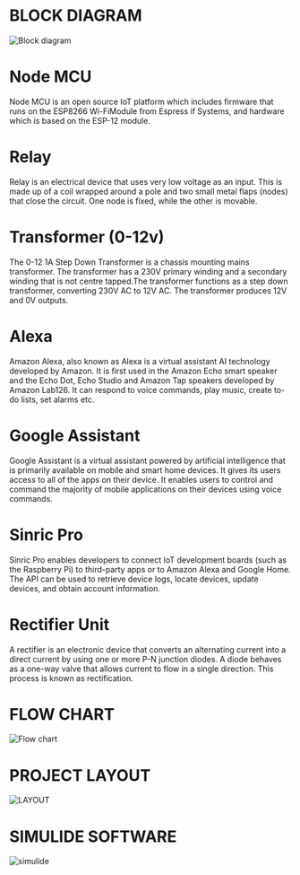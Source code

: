 # BLOCK DIAGRAM
  ![Block diagram](https://user-images.githubusercontent.com/98865218/155833674-1dd4647f-0b3d-493c-97a0-a7384509e311.png)
# Node MCU
  Node MCU is an open source IoT platform which includes firmware that runs
on the ESP8266 Wi-FiModule from Espress if Systems, and hardware which is based
on the ESP-12 module.
# Relay
  Relay is an electrical device that uses very low voltage as an input. This is
made up of a coil wrapped around a pole and two small metal flaps (nodes) that close
the circuit. One node is fixed, while the other is movable.
# Transformer (0-12v)
  The 0-12 1A Step Down Transformer is a chassis mounting mains transformer.
The transformer has a 230V primary winding and a secondary winding that is not centre
tapped.The transformer functions as a step down transformer, converting 230V
AC to 12V AC. The transformer produces 12V and 0V outputs.
# Alexa
  Amazon Alexa, also known as Alexa is a virtual assistant AI technology
developed by Amazon. It is first used in the Amazon Echo smart speaker and the Echo
Dot, Echo Studio and Amazon Tap speakers developed by Amazon Lab126. It can
respond to voice commands, play music, create to-do lists, set alarms etc.
# Google Assistant
  Google Assistant is a virtual assistant powered by artificial intelligence that is
primarily available on mobile and smart home devices. It gives its users access to all of the apps on their device. It enables users to control and command the majority of mobile applications on their devices using voice
commands.
# Sinric Pro
  Sinric Pro enables developers to connect IoT development boards (such as the
Raspberry Pi) to third-party apps or to Amazon Alexa and Google Home. The API can
be used to retrieve device logs, locate devices, update devices, and obtain account
information.
# Rectifier Unit
  A rectifier is an electronic device that converts an alternating current into a direct current by using one or more P-N junction diodes. A diode behaves as a one-way valve that allows current to flow in a single direction. This process is known as rectification.
# FLOW CHART
  ![Flow chart](https://user-images.githubusercontent.com/98865218/155834875-61151906-3f5a-444f-b6b5-9289926aac73.png)
# PROJECT LAYOUT
  ![LAYOUT](https://user-images.githubusercontent.com/98865218/155836893-0c80143b-98ba-4646-8620-8dd269f2476b.png)
# SIMULIDE SOFTWARE
![simulide](https://user-images.githubusercontent.com/98865218/157256586-16ecd69b-0e18-4b64-8fea-9500d42a57e5.png)

